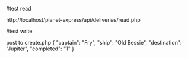 #test read

http://localhost/planet-express/api/deliveries/read.php

#test write

post to create.php
{
    "captain": "Fry",
    "ship": "Old Bessie",
    "destination": "Jupiter",
    "completed": "1"
}

